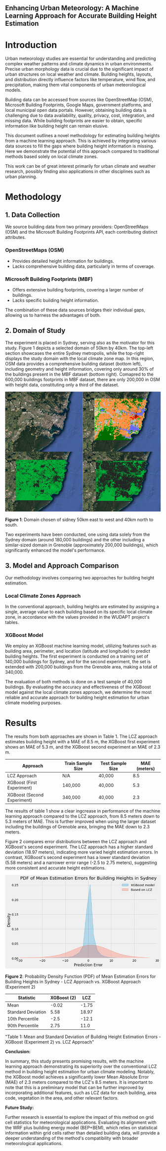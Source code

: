 ## Enhancing Urban Meteorology: A Machine Learning Approach for Accurate Building Height Estimation
# Introduction

Urban meteorology studies are essential for understanding and predicting complex weather patterns and climate dynamics in urban environments. Precise urban morphology data is crucial due to the significant impact of urban structures on local weather and climate. Building heights, layouts, and distribution directly influence factors like temperature, wind flow, and precipitation, making them vital components of urban meteorological models.

Building data can be accessed from sources like OpenStreetMap (OSM), Microsoft Building Footprints, Google Maps, government platforms, and local municipal open data portals. However, obtaining building data is challenging due to data availability, quality, privacy, cost, integration, and missing data. While building footprints are easier to obtain, specific information like building height can remain elusive.

This document outlines a novel methodology for estimating building heights from a machine learning approach. This is achieved by integrating various data sources to fill the gaps where building height information is missing. Here we demonstrate the potential of this approach compared to traditional methods based solely on local climate zones.

This work can be of great interest primarily for urban climate and weather research, possibly finding also applications in other disciplines such as urban planning.

# Methodology

## 1. Data Collection

We source building data from two primary providers: OpenStreetMaps (OSM) and the Microsoft Building Footprints API, each contributing distinct attributes.

### OpenStreetMaps (OSM)

- Provides detailed height information for buildings.
- Lacks comprehensive building data, particularly in terms of coverage.

### Microsoft Building Footprints (MBF)

- Offers extensive building footprints, covering a larger number of buildings.
- Lacks specific building height information.

The combination of these data sources bridges their individual gaps, allowing us to harness the advantages of both.

## 2. Domain of Study

The experiment is placed in Sydney, serving also as the motivator for this study. Figure 1 depicts a selected domain of 50km by 40km. The top-left section showcases the entire Sydney metropolis, while the top-right displays the study domain with the local climate zone map. In this region, OSM data provides a comprehensive building dataset (bottom left), including geometry and height information, covering only around 30% of the buildings present in the MBF dataset (bottom right). Comapred to the 600,000 buildings footprints in MBF dataset, there are only 200,000 in OSM with height data, constituting only a third of the dataset.

![Alt Text](figures/Picture1.png)

**Figure 1**: Domain chosen of sidney 50km east to west and 40km north to south. 

Two experiments have been conducted, one using data solely from the Sydney domain (around 180,000 buildings) and the other including a similar-sized domain in Grenoble (approximately 200,000 buildings), which significantly enhanced the model's performance.

## 3. Model and Approach Comparison

Our methodology involves comparing two approaches for building height estimation.

### Local Climate Zones Approach

In the conventional approach, building heights are estimated by assigning a single, average value to each building based on its specific local climate zone, in accordance with the values provided in the WUDAPT project's tables.

### XGBoost Model

We employ an XGBoost machine learning model, utilizing features such as building area, perimeter, and location (latitude and longitude) to predict building heights. The first experiment is conducted on a training set of 140,000 buildings for Sydney, and for the second experiment, the set is extended with 200,000 buildings from the Grenoble area, making a total of 340,000.

The evaluation of both methods is done on a test sample of 40,000 buildings. By evaluating the accuracy and effectiveness of the XGBoost model against the local climate zones approach, we determine the most reliable and accurate approach for building height estimation for urban climate modeling purposes.

# Results

The results from both approaches are shown in Table 1. The LCZ approach estimates building height with a MAE of 8.5 m, the XGBoost first experiment shows an MAE of 5.3 m, and the XGBoost second experiment an MAE of 2.3 m.

| Approach                   | Train Sample Size | Test Sample Size | MAE (meters) |
|----------------------------|-------------------|------------------|--------------|
| LCZ Approach               | N/A               | 40,000              | 8.5          |
| XGBoost (First Experiment) | 140,000           | 40,000           | 5.3          |
| XGBoost (Second Experiment)| 340,000           | 40,000           | 2.3          |

The results of table 1 show a clear ingcrease in performance of the machine learning approach compared to the LCZ approach, from 8.5 meters down to 5.3 meters of MAE. This is further improved when using the larger dataset including the buildings of Grenoble area, bringing the MAE down to 2.3 meters. 

Figure 2 compares error distributions between the LCZ approach and XGBoost's second experiment. The LCZ approach has a higher standard deviation (18.97 meters), indicating more varied height estimation errors. In contrast, XGBoost's second experiment has a lower standard deviation (5.58 meters) and a narrower error range (-2.5 to 2.75 meters), suggesting more consistent and accurate height estimations.

![Alternative text for the image](figures/download.png)

**Figure 2**: Probability Density Function (PDF) of Mean Estimation Errors for Building Heights in Sydney - LCZ Approach vs. XGBoost Approach (Experiment 2)

| Statistic                | XGBoost (2) | LCZ  |
|--------------------------|-------------|------|
| Mean                     | -0.02       | -1.75 |
| Standard Deviation       | 5.58        | 18.97 |
| 10th Percentile          | -2.5        | -12.1 |
| 90th Percentile          | 2.75        | 11.0  |


"Table 1: Mean and Standard Deviation of Building Height Estimation Errors - XGBoost (Experiment 2) vs. LCZ Approach"

**Conclusion:**

In summary, this study presents promising results, with the machine learning approach demonstrating its superiority over the conventional LCZ method in building height estimation for urban climate modeling. Notably, the XGBoost model achieves a significantly lower Mean Absolute Error (MAE) of 2.3 meters compared to the LCZ's 8.5 meters. It is important to note that this is a preliminary model that can be further improved by incorporating additional features, such as LCZ data for each building, area code, vegetation in the area, and other relevant factors.

**Future Study:**

Further research is essential to explore the impact of this method on grid cell statistics for meteorological applications. Evaluating its alignment with the WRF plus building energy model (BEP+BEM), which relies on statistical information within grid cells rather than detailed building data, will provide a deeper understanding of the method's compatibility with broader meteorological applications.

